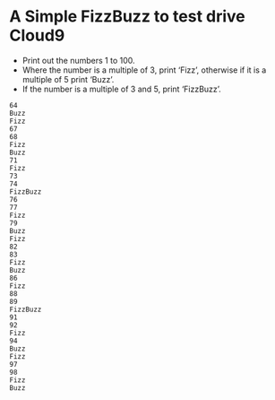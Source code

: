 # A Simple FizzBuzz to test drive Cloud9

  *  Print out the numbers 1 to 100. 
  *  Where the number is a multiple of 3, print ‘Fizz’, otherwise if it is a multiple of 5 print ‘Buzz’.
  *  If the number is a multiple of 3 and 5, print ‘FizzBuzz’.

`
64                                                                                                                                                                                                                                                 
Buzz                                                                                                                                                                                                                                               
Fizz                                                                                                                                                                                                                                               
67                                                                                                                                                                                                                                                 
68                                                                                                                                                                                                                                                 
Fizz                                                                                                                                                                                                                                               
Buzz                                                                                                                                                                                                                                               
71                                                                                                                                                                                                                                                 
Fizz                                                                                                                                                                                                                                               
73                                                                                                                                                                                                                                                 
74                                                                                                                                                                                                                                                 
FizzBuzz                                                                                                                                                                                                                                           
76                                                                                                                                                                                                                                                 
77                                                                                                                                                                                                                                                 
Fizz                                                                                                                                                                                                                                               
79                                                                                                                                                                                                                                                 
Buzz                                                                                                                                                                                                                                               
Fizz                                                                                                                                                                                                                                               
82                                                                                                                                                                                                                                                 
83                                                                                                                                                                                                                                                 
Fizz                                                                                                                                                                                                                                               
Buzz                                                                                                                                                                                                                                               
86                                                                                                                                                                                                                                                 
Fizz                                                                                                                                                                                                                                               
88                                                                                                                                                                                                                                                 
89                                                                                                                                                                                                                                                 
FizzBuzz                                                                                                                                                                                                                                           
91                                                                                                                                                                                                                                                 
92                                                                                                                                                                                                                                                 
Fizz                                                                                                                                                                                                                                               
94                                                                                                                                                                                                                                                 
Buzz                                                                                                                                                                                                                                               
Fizz                                                                                                                                                                                                                                               
97                                                                                                                                                                                                                                                 
98                                                                                                                                                                                                                                                 
Fizz                                                                                                                                                                                                                                               
Buzz     
`
